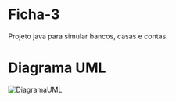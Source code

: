 # Ficha-3

Projeto java para simular bancos, casas e contas.


# Diagrama UML
![DiagramaUML](https://user-images.githubusercontent.com/97111622/155689306-65a73b3b-c0e2-46b6-a84d-0eaa836aa62c.png)
